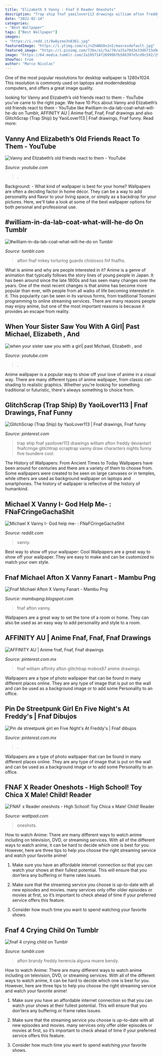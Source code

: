 ```yaml
---
title: "Elizabeth X Vanny : Fnaf X Reader Oneshots"
description: "Trap ship fnaf yaoilover113 drawings william afton freddy deviantart fnafcringe glitchtrap scraptrap vanny draw characters nights funny five tsundere cool"
date: "2022-02-14"
categories:
- "Best Wallpaper"
tags: ["Best Wallpaper"]
images:
- "https://i.redd.it/8w8yzeo3n8361.jpg"
featuredImage: "https://i.ytimg.com/vi/n2hANG9v2nI/maxresdefault.jpg"
featured_image: "https://i.pinimg.com/736x/a1/5a/70/a15a70d3e33d6733a9d1a90993fe2420.jpg"
image: "https://64.media.tumblr.com/2a195714f26999bfb586397e5cd9c592/29cf8830f7f0819f-c5/s640x960/89c239698d9799e93372512e53b5fbe1394d56a6.png"
ShowToc: true
author: "Marco Nicolas"
---
```



One of the most popular resolutions for desktop wallpaper is 1280x1024. This resolution is commonly used on laptops and moderndesktop computers, and offers a great image quality.

	

		
looking for Vanny and Elizabeth’s old friends react to them - YouTube you've came to the right page. We have 10 Pics about Vanny and Elizabeth’s old friends react to them - YouTube like #william-in-da-lab-coat-what-will-he-do on Tumblr, AFFINITY AU | Anime fnaf, Fnaf, Fnaf drawings and also GlitchScrap (Trap Ship) by YaoiLover113 | Fnaf drawings, Fnaf funny. Read more:
		
    
## Vanny And Elizabeth’s Old Friends React To Them - YouTube

<img loading=lazy src="https://i.ytimg.com/vi/cdyE54wE0Cw/hqdefault.jpg" onerror="this.onerror=null;this.src='https://tse4.mm.bing.net/th?id=OIP.JJU9U-1CQiJ-rE91AOaj9wHaFj&amp;pid=15.1';" alt="Vanny and Elizabeth’s old friends react to them - YouTube">

_Source: youtube.com_

>. 

	

Background: - What kind of wallpaper is best for your home?
Wallpapers are often a deciding factor in home décor. They can be a way to add personality and flavor to your living space, or simply as a backdrop for your pictures. Here, we'll take a look at some of the best wallpaper options for both personal and professional use.

    
## #william-in-da-lab-coat-what-will-he-do On Tumblr

<img loading=lazy src="https://64.media.tumblr.com/02f828322c201d1ecf76b975552573d4/a1ac3a32c91b3101-6a/s640x960/393072e81752f37e086d55d533b4136ea8b5e5e0.png" onerror="this.onerror=null;this.src='https://tse3.mm.bing.net/th?id=OIP.nY78JIYw5isNdFa74bbCIwHaHY&amp;pid=15.1';" alt="#william-in-da-lab-coat-what-will-he-do on Tumblr">

_Source: tumblr.com_

>afton fnaf mikey torturing guards chistosos fnf fnafhs. 

	

What is anime and why are people interested in it?
Anime is a genre of animation that typically follows the story lines of young people in Japan. It has been around since the late 1800s and has seen many changes over the years. One of the most recent changes is that anime has become more popular than ever, with people from all walks of life becoming interested in it. This popularity can be seen in its various forms, from traditional Toonami programming to online streaming services. There are many reasons people may enjoy anime, but one of the most important reasons is because it provides an escape from reality.

    
## When Your Sister Saw You With A Girl| Past Michael, Elizabeth , And

<img loading=lazy src="https://i.ytimg.com/vi/n2hANG9v2nI/maxresdefault.jpg" onerror="this.onerror=null;this.src='https://tse4.mm.bing.net/th?id=OIP.4UbVhbf8eZGRKIQj3jKJsAHaEK&amp;pid=15.1';" alt="when your sister saw you with a girl| past Michael, Elizabeth , and">

_Source: youtube.com_

>. 

	

Anime wallpaper is a popular way to show off your love of anime in a visual way. There are many different types of anime wallpaper, from classic cel-shading to realistic graphics. Whether you're looking for something traditional or futuristic, there's always something to choice from.

    
## GlitchScrap (Trap Ship) By YaoiLover113 | Fnaf Drawings, Fnaf Funny

<img loading=lazy src="https://i.pinimg.com/originals/a1/c9/5f/a1c95f34ff5bc0ac6a9f6d5d89073a8b.jpg" onerror="this.onerror=null;this.src='https://tse2.mm.bing.net/th?id=OIP.a5ohYvKmB7Ua-GBIbsGmFQHaHa&amp;pid=15.1';" alt="GlitchScrap (Trap Ship) by YaoiLover113 | Fnaf drawings, Fnaf funny">

_Source: pinterest.com_

>trap ship fnaf yaoilover113 drawings william afton freddy deviantart fnafcringe glitchtrap scraptrap vanny draw characters nights funny five tsundere cool. 

	

The History of Wallpapers: From Ancient Times to Today
Wallpapers have been around for centuries and there are a variety of them to choose from. Some wallpapers were created to be seen on large canvases or in temples, while others are used as background wallpaper on laptops and smartphones. The history of wallpaper is reflective of the history of humankind.

    
## Michael X Vanny I- God Help Me- : FNaFCringeGachaShit

<img loading=lazy src="https://i.redd.it/8w8yzeo3n8361.jpg" onerror="this.onerror=null;this.src='https://tse3.mm.bing.net/th?id=OIP.r22G5N3c7x9BEiLevGe8QgHaFj&amp;pid=15.1';" alt="Michael X Vanny I- God help me- : FNaFCringeGachaShit">

_Source: reddit.com_

>vanny. 

	

Best way to show off your wallpaper:
Cool Wallpapers are a great way to show off your wallpaper. They are easy to make and can be customized to match your own style.

    
## Fnaf Michael Afton X Vanny Fanart - Mambu Png

<img loading=lazy src="https://64.media.tumblr.com/2a195714f26999bfb586397e5cd9c592/29cf8830f7f0819f-c5/s640x960/89c239698d9799e93372512e53b5fbe1394d56a6.png" onerror="this.onerror=null;this.src='https://tse4.mm.bing.net/th?id=OIP.s-IXBicOOlnYhzBmCKn_PAHaHY&amp;pid=15.1';" alt="Fnaf Michael Afton X Vanny Fanart - Mambu Png">

_Source: mambupng.blogspot.com_

>fnaf afton vanny. 

	

Wallpapers are a great way to set the tone of a room or home. They can also be used as an easy way to add personality and style to a room.

    
## AFFINITY AU | Anime Fnaf, Fnaf, Fnaf Drawings

<img loading=lazy src="https://i.pinimg.com/736x/64/92/2e/64922e75c828aa03ff92e26f2b7cc7e1.jpg" onerror="this.onerror=null;this.src='https://tse4.mm.bing.net/th?id=OIP.1X-kIyq2MsPq23-wlMc3CAHaFV&amp;pid=15.1';" alt="AFFINITY AU | Anime fnaf, Fnaf, Fnaf drawings">

_Source: pinterest.com.mx_

>fnaf william affinity afton glitchtrap mobox87 anime drawings. 

	



Wallpapers are a type of photo wallpaper that can be found in many different places online. They are any type of image that is put on the wall and can be used as a background image or to add some Personality to an office.

    
## Pin De Streetpunk Girl En Five Night&#039;s At Freddy&#039;s | Fnaf Dibujos

<img loading=lazy src="https://i.pinimg.com/736x/a1/5a/70/a15a70d3e33d6733a9d1a90993fe2420.jpg" onerror="this.onerror=null;this.src='https://tse3.mm.bing.net/th?id=OIP.Qg96vgx9NrJGaXauSLzL7AHaFK&amp;pid=15.1';" alt="Pin de streetpunk girl en Five Night&#039;s At Freddy&#039;s | Fnaf dibujos">

_Source: pinterest.com.mx_

>. 

	



Wallpapers are a type of photo wallpaper that can be found in many different places online. They are any type of image that is put on the wall and can be used as a background image or to add some Personality to an office.

    
## FNAF X Reader Oneshots - High School! Toy Chica X Male! Child! Reader

<img loading=lazy src="https://d.wattpad.com/story_parts/827314354/images/15e984e05823676b961401832986.jpg" onerror="this.onerror=null;this.src='https://tse2.mm.bing.net/th?id=OIP.GtlwWQnvnJ5L0uEmiTzlQQHaEK&amp;pid=15.1';" alt="FNAF x Reader oneshots - High School! Toy Chica x Male! Child! Reader">

_Source: wattpad.com_

>oneshots. 

	

How to watch Anime: There are many different ways to watch anime including on television, DVD, or streaming services.
With all of the different ways to watch anime, it can be hard to decide which one is best for you. However, here are three tips to help you choose the right streaming service and watch your favorite anime!
1. Make sure you have an affordable internet connection so that you can watch your shows at their fullest potential. This will ensure that you don’tera any buffering or frame rates issues.

2. Make sure that the streaming service you choose is up-to-date with all new episodes and movies. many services only offer older episodes or movies at first, so it’s important to check ahead of time if your preferred service offers this feature.

3. Consider how much time you want to spend watching your favorite shows.

    
## Fnaf 4 Crying Child On Tumblr

<img loading=lazy src="https://66.media.tumblr.com/48e408d0e7846fd5ec0d5570f05f73fc/216ec8d0a9c98058-cb/s640x960/f20ee458d82d90d28cfaaf061ef6162a3832e9a8.png" onerror="this.onerror=null;this.src='https://tse4.mm.bing.net/th?id=OIP.gpIxNv5LubGqaDEragUTNQHaFW&amp;pid=15.1';" alt="fnaf 4 crying child on Tumblr">

_Source: tumblr.com_

>afton brandy freddy herencia alguna muere bendy. 

	

How to watch Anime: There are many different ways to watch anime including on television, DVD, or streaming services.
With all of the different ways to watch anime, it can be hard to decide which one is best for you. However, here are three tips to help you choose the right streaming service and watch your favorite anime!
1. Make sure you have an affordable internet connection so that you can watch your shows at their fullest potential. This will ensure that you don’tera any buffering or frame rates issues.

2. Make sure that the streaming service you choose is up-to-date with all new episodes and movies. many services only offer older episodes or movies at first, so it’s important to check ahead of time if your preferred service offers this feature.

3. Consider how much time you want to spend watching your favorite shows.


